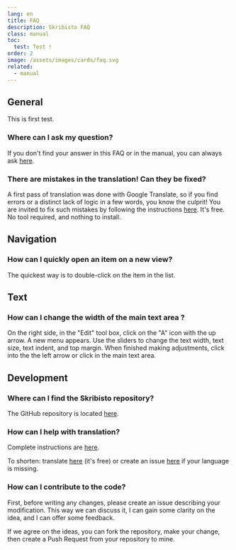 ```yaml
---
lang: en
title: FAQ
description: Skribisto FAQ
class: manual
toc:
  test: Test !
order: 2
image: /assets/images/cards/faq.svg
related:
  - manual
---
```


## General

This is first test.

### Where can I ask my question?

If you don't find your answer in this FAQ or in the manual, you can always ask [here](https://github.com/jacquetc/skribisto/discussions).


### There are mistakes in the translation! Can they be fixed?

A first pass of translation was done with Google Translate, so if you find errors or a distinct lack of logic in a few words, you know the culprit! You are invited to fix such mistakes by following the instructions [here](https://github.com/jacquetc/skribisto#translation-). It's free. No tool required, and nothing to install.

## Navigation

### How can I quickly open an item on a new view?

The quickest way is to double-click on the item in the list.

## Text

### How can I change the width of the main text area ?
On the right side, in the "Edit" tool box, click on the "A" icon with the up arrow.  A new menu appears. Use the sliders to change the text width, text size, text indent, and top margin. When finished making adjustments, click into the the left arrow or click in the main text area.

## Development

### Where can I find the Skribisto repository?

The GitHub repository is located [here](https://github.com/jacquetc/skribisto).

### How can I help with translation?

Complete instructions are [here](https://github.com/jacquetc/skribisto#translation-).

To shorten:
translate [here](https://www.transifex.com/skribisto) (it's free) or create an issue
[here](https://github.com/jacquetc/skribisto/issues) if your language is missing.

### How can I contribute to the code?
First, before writing any changes, please create an issue describing your modification. This way we can discuss it, I can
gain some clarity on the idea, and I can offer some feedback.

If we agree on the ideas, you can fork the repository, make your change, then create a Push Request from your repository to mine.
